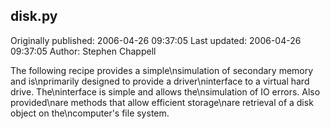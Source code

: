 ## disk.py 
Originally published: 2006-04-26 09:37:05 
Last updated: 2006-04-26 09:37:05 
Author: Stephen Chappell 
 
The following recipe provides a simple\nsimulation of secondary memory and is\nprimarily designed to provide a driver\ninterface to a virtual hard drive. The\ninterface is simple and allows the\nsimulation of IO errors. Also provided\nare methods that allow efficient storage\nare retrieval of a disk object on the\ncomputer's file system.